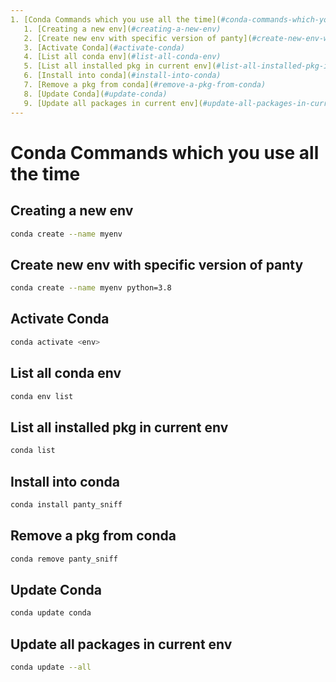 ```yaml
---
1. [Conda Commands which you use all the time](#conda-commands-which-you-use-all-the-time)
   1. [Creating a new env](#creating-a-new-env)
   2. [Create new env with specific version of panty](#create-new-env-with-specific-version-of-panty)
   3. [Activate Conda](#activate-conda)
   4. [List all conda env](#list-all-conda-env)
   5. [List all installed pkg in current env](#list-all-installed-pkg-in-current-env)
   6. [Install into conda](#install-into-conda)
   7. [Remove a pkg from conda](#remove-a-pkg-from-conda)
   8. [Update Conda](#update-conda)
   9. [Update all packages in current env](#update-all-packages-in-current-env)
---
```


# Conda Commands which you use all the time

## Creating a new env

```sh
conda create --name myenv
```

## Create new env with specific version of panty

```sh
conda create --name myenv python=3.8
```

## Activate Conda

```sh
conda activate <env>
```

## List all conda env

```sh
conda env list
```

## List all installed pkg in current env

```sh
conda list
```

## Install into conda

```sh
conda install panty_sniff
```

## Remove a pkg from conda

```sh
conda remove panty_sniff
```

## Update Conda

```sh
conda update conda
```

## Update all packages in current env

```sh
conda update --all
```
